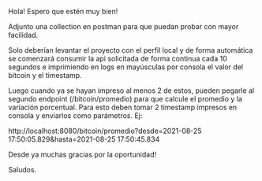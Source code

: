 Hola! Espero que estén muy bien!

Adjunto una collection en postman para que puedan probar con mayor facilidad.

Solo deberían levantar el proyecto con el perfil local y de forma automática se comenzará consumir la api solicitada de forma continua cada 10 segundos e imprimiendo en logs en mayúsculas por consola el valor del bitcoin y el timestamp.

Luego cuando ya se hayan impreso al menos 2 de estos, pueden pegarle al segundo endpoint (/bitcoin/promedio) para que calcule el promedio y la variación porcentual. Para esto deben tomar 2 timestamp impresos en consola y enviarlos como parámetros. Ej:

http://localhost:8080/bitcoin/promedio?desde=2021-08-25 17:50:05.829&hasta=2021-08-25 17:50:45.834

Desde ya muchas gracias por la oportunidad!

Saludos.
